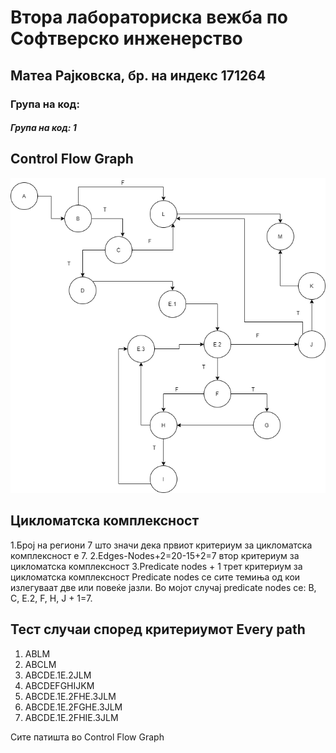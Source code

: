 # Втора лабораториска вежба по Софтверско инженерство
## Матеа Рајковска, бр. на индекс 171264
### Група на код:
##### Група на код: 1

## Control Flow Graph
![GitHub Image](/SI_lab2_171264/ControlFlowGraph.png)

## Цикломатска комплексност

1.Број на региони 7 што значи дека првиот критериум за цикломатска комплексност е 7.
2.Edges-Nodes+2=20-15+2=7 втор критериум за цикломатска комплексност 
3.Predicate nodes + 1 трет критериум за цикломатска комплексност
  Predicate nodes се сите темиња од кои излегуваат две или повеќе јазли. 
  Во мојот случај predicate nodes се: B, C, E.2, F, H, J + 1=7.
  
## Тест случаи според критериумот Every path
1. ABLM
2. ABCLM
3. ABCDE.1E.2JLM
4. ABCDEFGHIJKM
5. ABCDE.1E.2FHE.3JLM
6. ABCDE.1E.2FGHE.3JLM
7. ABCDE.1E.2FHIE.3JLM

Сите патишта во Control Flow Graph

